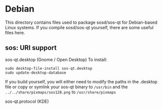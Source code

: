 
Debian
====================
This directory contains files used to package sosd/sos-qt
for Debian-based Linux systems. If you compile sosd/sos-qt yourself, there are some useful files here.

## sos: URI support ##


sos-qt.desktop  (Gnome / Open Desktop)
To install:

	sudo desktop-file-install sos-qt.desktop
	sudo update-desktop-database

If you build yourself, you will either need to modify the paths in
the .desktop file or copy or symlink your sos-qt binary to `/usr/bin`
and the `../../share/pixmaps/sos128.png` to `/usr/share/pixmaps`

sos-qt.protocol (KDE)

